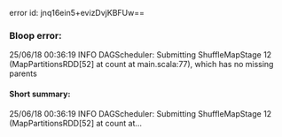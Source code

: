 error id: jnq16ein5+evizDvjKBFUw==
### Bloop error:

25/06/18 00:36:19 INFO DAGScheduler: Submitting ShuffleMapStage 12 (MapPartitionsRDD[52] at count at main.scala:77), which has no missing parents
#### Short summary: 

25/06/18 00:36:19 INFO DAGScheduler: Submitting ShuffleMapStage 12 (MapPartitionsRDD[52] at count at...